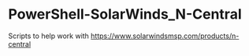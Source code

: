 # PowerShell-SolarWinds_N-Central
Scripts to help work with https://www.solarwindsmsp.com/products/n-central
